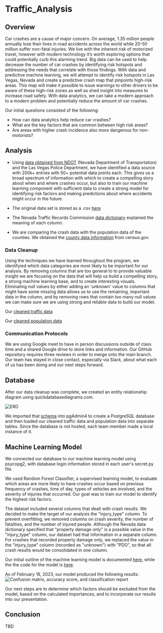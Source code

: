 # Traffic_Analysis

## Overview

Car crashes are a cause of major concern. On average, 1.35 million people annually lose their lives in road accidents across the world while 20-50 million suffer non-fatal injuries. We live with the inherent risk of motorized travel, however with modern technology it’s worth exploring options that could potentially curb this alarming trend. Big data can be used to help decrease the number of car crashes by identifying risk hotspots and addressing the needs that correlate with those findings. With data and predictive machine learning, we will attempt to identify risk hotspots in Las Vegas, Nevada and create a predictive crash map that pinpoints high-risk areas. This map will make it possible to issue warnings to other drivers to be aware of these high-risk zones as well as shed insight into measures to increase road safety. With data analytics, we can take a modern approach to a modern problem and potentially reduce the amount of car crashes.

Our initial questions consisted of the following:

- How can data analytics help reduce car crashes?
- What are the key factors that are common between high risk areas?
- Are areas with higher crash incidence also more dangerous for non-motorists?

## Analysis

- Using [data obtained from NDOT](https://geohub-ndot.hub.arcgis.com/datasets/NDOT::crashdata-opendata/explore?location=38.279511%2C-116.977900%2C7.00&showTable=tr) (Nevada Department of Transportation) and the Las Vegas Police Department, we have identified a data source with 200k+ entries with 50+ potential data points each. This gives us a broad spectrum of information with which to create a compelling story about when and where crashes occur, but also to train our machine learning component with sufficient data to create a strong model for identifying risk factors and making predictions about where accidents might occur in the future.

- The original data set is stored as a .csv [here](https://github.com/JGarza4903/Traffic_Analysis/blob/main/Resources/CrashData_OpenData.csv)
- The Nevada Traffic Records Commission [data dictionary](https://zerofatalitiesnv.com/app/uploads/2021/04/2021-01-NV-TRCC-Data-Dictionary.pdf) explained the meaning of each column.
- We are comparing the crash data with the population data of the counties. We obtained the [county data information](https://www.census.gov/programs-surveys/popest/technical-documentation/research/evaluation-estimates/2020-evaluation-estimates/2010s-counties-total.htm) from census.gov.

### Data Cleanup

Using the techniques we have learned throughout the program, we identifyied which data categories are most likely to be important for our analysis. By removing columns that are too general to to provide valuable insight we are focusing on the data that will help us build a compelling story, a strong machine learning base, and to create interesting visuals. Eliminating null values by either adding an 'unknown' value to columns that might have some missing data allows us to use the remaining, important data in the column, and by removing rows that contain too many null values we can make sure we are using strong and reliable data to build our model.

Our [cleaned traffic data](https://github.com/JGarza4903/Traffic_Analysis/blob/main/Analysis/cleaned_traffic_data.csv)

Our [cleaned population data](https://github.com/JGarza4903/Traffic_Analysis/blob/main/Analysis/Nevada_population_clean_1.csv)


### Communication Protocols

We are using Google meet to have in person discussions outside of class time and a shared Google drive to store links and information. Our   GitHub repository requires three reviews in order to merge onto the main branch. Our team has stayed in close contact, especially via Slack, about what each of us has been doing and our next steps forward.

## Database

After our data cleanup was complete, we created an entity relationship diagram using quickdatabasediagrams.com. 

![ERD](https://github.com/JGarza4903/Traffic_Analysis/blob/main/Images/QuickDBD-export.png)

We imported that [schema](https://github.com/JGarza4903/Traffic_Analysis/blob/main/Resources/schema.sql) into pgAdmin4 to create a PostgreSQL database and then loaded our cleaned traffic data and population data into separate tables. Since the database is not hosted, each team member made a local instance of it. 

## Machine Learning Model

We connected our database to our machine learning model using psycopg2, with database login information stored in each user's secret.py file.

We used Random Forest Classifier, a supervised learning model, to evaluate which areas are more likely to have crashes occur based on previous frequency of crashes, time of day, types of vehicles are involved, and the severity of injuries that occurred. Our goal was to train our model to identify the highest risk factors.

The dataset included several columns that dealt with crash results. We decided to make the target of our analysis the "injury_type" column. To prevent overfitting, we removed columns on crash severity, the number of fatalities, and the number of injured people. Although the Nevada data dictionary specified that "property damage only" is a possible value in the "injury_type" column, our dataset had that information in a separate column. For crashes that recorded property damage only, we replaced the value in the "injury_type" column (recorded as "unknown") with "PDO", so that all crash results would be consolidated in one column.

Our initial outline of the machine learning model is documented [here](https://github.com/JGarza4903/Traffic_Analysis/blob/main/machine_model_description.md), while the the code for the model is [here](https://github.com/JGarza4903/Traffic_Analysis/blob/main/machine_learning_model.ipynb). 

As of February 16, 2023, our model produced the following results:
![Confusion matrix, accuracy score, and classification report](https://github.com/JGarza4903/Traffic_Analysis/blob/main/Images/mlm_results_2022_02_16.png)

Our next steps are to determine which factors should be excluded from the model, based on the calculated importances, and to incorporate our results into our presentation.

## Conclusion

TBD


